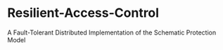 # Resilient-Access-Control
A Fault-Tolerant Distributed Implementation of the Schematic Protection Model
